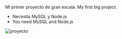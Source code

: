 Mi primer proyecto de gran escala. My first big project.

- Necesita MySQL y Node.js
- You need MySQL and Node.js

![proyecto](https://i.imgur.com/p4Ybt9K.gif)